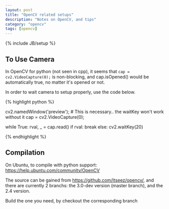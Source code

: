 ```yaml
---
layout: post
title: "OpenCV related setups"
description: "Notes on OpenCV, and tips"
category: "opencv"
tags: [opencv]
---
```

{% include JB/setup %}


## To Use Camera 

In OpenCV for python (not seen in cpp), it seems that `cap = cv2.VideoCapture(0);` is non-blocking, and cap.isOpened() would be automatically true, no matter it's opened or not.

In order to wait camera to setup properly, use the code below.

{% highlight python %}

cv2.namedWindow('preview'); # This is necessary.. the waitKey won't work without it 
cap = cv2.VideoCapture(0);

while True:
  rval, _ = cap.read()
  if rval:
    break
  else:
    cv2.waitKey(20)

{% endhighlight %}

## Compilation

On Ubuntu, to compile with python support: <https://help.ubuntu.com/community/OpenCV>

The source can be gained from <https://github.com/Itseez/opencv/>, and there are
currently 2 branchs: the 3.0-dev version (master branch), and the 2.4 version.

Build the one you need, by checkout the corresponding branch
